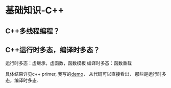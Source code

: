 # 基础知识-C++

## C++多线程编程？



## C++运行时多态，编译时多态？

运行时多态：虚继承，虚函数，函数模板
编译时多态：函数重载

具体结果详见c++ primer, 我写的[demo][polymorphism_demo_code]， 从代码可以直接看出， 那些是运行时多态，编译时多态.

[polymorphism_demo_code]: ./demo/linux/3